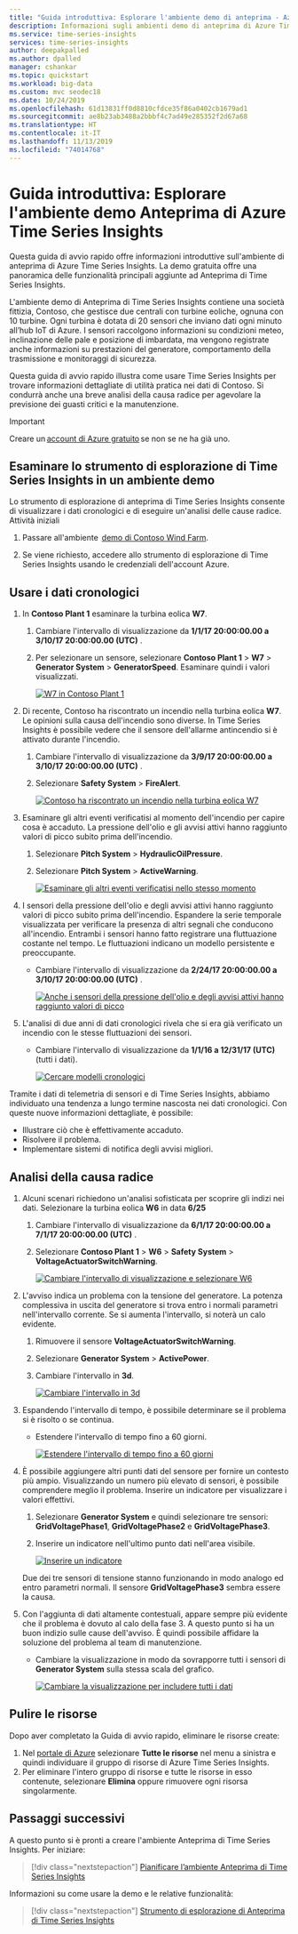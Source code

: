```yaml
---
title: "Guida introduttiva: Esplorare l'ambiente demo di anteprima - Azure Time Series Insights | Microsoft Docs"
description: Informazioni sugli ambienti demo di anteprima di Azure Time Series Insights tramite un avvio rapido di esempio.
ms.service: time-series-insights
services: time-series-insights
author: deepakpalled
ms.author: dpalled
manager: cshankar
ms.topic: quickstart
ms.workload: big-data
ms.custom: mvc seodec18
ms.date: 10/24/2019
ms.openlocfilehash: 61d13831ff0d8810cfdce35f86a0402cb1679ad1
ms.sourcegitcommit: ae8b23ab3488a2bbbf4c7ad49e285352f2d67a68
ms.translationtype: HT
ms.contentlocale: it-IT
ms.lasthandoff: 11/13/2019
ms.locfileid: "74014768"
---
```

# <a name="quickstart-explore-the-azure-time-series-insights-preview-demo-environment"></a>Guida introduttiva: Esplorare l'ambiente demo Anteprima di Azure Time Series Insights

Questa guida di avvio rapido offre informazioni introduttive sull'ambiente di anteprima di Azure Time Series Insights. La demo gratuita offre una panoramica delle funzionalità principali aggiunte ad Anteprima di Time Series Insights.

L'ambiente demo di Anteprima di Time Series Insights contiene una società fittizia, Contoso, che gestisce due centrali con turbine eoliche, ognuna con 10 turbine. Ogni turbina è dotata di 20 sensori che inviano dati ogni minuto all’hub IoT di Azure. I sensori raccolgono informazioni su condizioni meteo, inclinazione delle pale e posizione di imbardata, ma vengono registrate anche informazioni su prestazioni del generatore, comportamento della trasmissione e monitoraggi di sicurezza.

Questa guida di avvio rapido illustra come usare Time Series Insights per trovare informazioni dettagliate di utilità pratica nei dati di Contoso. Si condurrà anche una breve analisi della causa radice per agevolare la previsione dei guasti critici e la manutenzione.

> [!IMPORTANT]
> Creare un [account di Azure gratuito](https://azure.microsoft.com/free/?ref=microsoft.com&utm_source=microsoft.com&utm_medium=docs&utm_campaign=visualstudio) se non se ne ha già uno.

## <a name="explore-the-time-series-insights-explorer-in-a-demo-environment"></a>Esaminare lo strumento di esplorazione di Time Series Insights in un ambiente demo

Lo strumento di esplorazione di anteprima di Time Series Insights consente di visualizzare i dati cronologici e di eseguire un'analisi delle cause radice. Attività iniziali

1. Passare all'ambiente  [demo di Contoso Wind Farm](https://insights.timeseries.azure.com/preview/samples).  

1. Se viene richiesto, accedere allo strumento di esplorazione di Time Series Insights usando le credenziali dell'account Azure.

## <a name="work-with-historical-data"></a>Usare i dati cronologici

1. In **Contoso Plant 1** esaminare la turbina eolica **W7**.  

   1. Cambiare l'intervallo di visualizzazione da **1/1/17 20:00:00.00 a 3/10/17 20:00:00.00 (UTC)** .
   1. Per selezionare un sensore, selezionare **Contoso Plant 1** > **W7** > **Generator System** > **GeneratorSpeed**. Esaminare quindi i valori visualizzati.

      [![W7 in Contoso Plant 1](media/v2-update-quickstart/quickstart-one.png)](media/v2-update-quickstart/quickstart-one.png#lightbox)

1. Di recente, Contoso ha riscontrato un incendio nella turbina eolica **W7**. Le opinioni sulla causa dell'incendio sono diverse. In Time Series Insights è possibile vedere che il sensore dell'allarme antincendio si è attivato durante l'incendio.

   1. Cambiare l'intervallo di visualizzazione da **3/9/17 20:00:00.00 a 3/10/17 20:00:00.00 (UTC)** .
   1. Selezionare **Safety System** > **FireAlert**.

      [![Contoso ha riscontrato un incendio nella turbina eolica W7](media/v2-update-quickstart/quickstart-two.png)](media/v2-update-quickstart/quickstart-two.png#lightbox)

1. Esaminare gli altri eventi verificatisi al momento dell'incendio per capire cosa è accaduto. La pressione dell'olio e gli avvisi attivi hanno raggiunto valori di picco subito prima dell'incendio.

   1. Selezionare **Pitch System** > **HydraulicOilPressure**.
   1. Selezionare **Pitch System** > **ActiveWarning**.

      [![Esaminare gli altri eventi verificatisi nello stesso momento](media/v2-update-quickstart/quickstart-three.png)](media/v2-update-quickstart/quickstart-three.png#lightbox)

1. I sensori della pressione dell'olio e degli avvisi attivi hanno raggiunto valori di picco subito prima dell'incendio. Espandere la serie temporale visualizzata per verificare la presenza di altri segnali che conducono all'incendio. Entrambi i sensori hanno fatto registrare una fluttuazione costante nel tempo. Le fluttuazioni indicano un modello persistente e preoccupante.

    * Cambiare l'intervallo di visualizzazione da **2/24/17 20:00:00.00 a 3/10/17 20:00:00.00 (UTC)** .

      [![Anche i sensori della pressione dell'olio e degli avvisi attivi hanno raggiunto valori di picco](media/v2-update-quickstart/quickstart-four.png)](media/v2-update-quickstart/quickstart-four.png#lightbox)

1. L'analisi di due anni di dati cronologici rivela che si era già verificato un incendio con le stesse fluttuazioni dei sensori.

    * Cambiare l'intervallo di visualizzazione da **1/1/16 a 12/31/17 (UTC)** (tutti i dati).

      [![Cercare modelli cronologici](media/v2-update-quickstart/quickstart-five.png)](media/v2-update-quickstart/quickstart-five.png#lightbox)

Tramite i dati di telemetria di sensori e di Time Series Insights, abbiamo individuato una tendenza a lungo termine nascosta nei dati cronologici. Con queste nuove informazioni dettagliate, è possibile:

* Illustrare ciò che è effettivamente accaduto.
* Risolvere il problema.
* Implementare sistemi di notifica degli avvisi migliori.

## <a name="root-cause-analysis"></a>Analisi della causa radice

1. Alcuni scenari richiedono un'analisi sofisticata per scoprire gli indizi nei dati. Selezionare la turbina eolica **W6** in data **6/25**

    1. Cambiare l'intervallo di visualizzazione da **6/1/17 20:00:00.00 a 7/1/17 20:00:00.00 (UTC)** .
    1. Selezionare **Contoso Plant 1** > **W6** > **Safety System** > **VoltageActuatorSwitchWarning**.

       [![Cambiare l'intervallo di visualizzazione e selezionare W6](media/v2-update-quickstart/quickstart-six.png)](media/v2-update-quickstart/quickstart-six.png#lightbox)

1. L'avviso indica un problema con la tensione del generatore. La potenza complessiva in uscita del generatore si trova entro i normali parametri nell'intervallo corrente. Se si aumenta l'intervallo, si noterà un calo evidente.

    1. Rimuovere il sensore **VoltageActuatorSwitchWarning**.
    1. Selezionare **Generator System** > **ActivePower**.
    1. Cambiare l'intervallo in **3d**.

       [![Cambiare l'intervallo in 3d](media/v2-update-quickstart/quickstart-seven.png)](media/v2-update-quickstart/quickstart-seven.png#lightbox)

1. Espandendo l'intervallo di tempo, è possibile determinare se il problema si è risolto o se continua.

    * Estendere l'intervallo di tempo fino a 60 giorni.

      [![Estendere l'intervallo di tempo fino a 60 giorni](media/v2-update-quickstart/quickstart-eight.png)](media/v2-update-quickstart/quickstart-eight.png#lightbox)

1. È possibile aggiungere altri punti dati del sensore per fornire un contesto più ampio. Visualizzando un numero più elevato di sensori, è possibile comprendere meglio il problema. Inserire un indicatore per visualizzare i valori effettivi. 

    1. Selezionare **Generator System** e quindi selezionare tre sensori: **GridVoltagePhase1**, **GridVoltagePhase2** e **GridVoltagePhase3**.
    1. Inserire un indicatore nell'ultimo punto dati nell'area visibile.

       [![Inserire un indicatore](media/v2-update-quickstart/quickstart-nine.png)](media/v2-update-quickstart/quickstart-nine.png#lightbox)

    Due dei tre sensori di tensione stanno funzionando in modo analogo ed entro parametri normali. Il sensore **GridVoltagePhase3** sembra essere la causa.

1. Con l'aggiunta di dati altamente contestuali, appare sempre più evidente che il problema è dovuto al calo della fase 3. A questo punto si ha un buon indizio sulle cause dell'avviso. È quindi possibile affidare la soluzione del problema al team di manutenzione.  

    * Cambiare la visualizzazione in modo da sovrapporre tutti i sensori di **Generator System** sulla stessa scala del grafico.

      [![Cambiare la visualizzazione per includere tutti i dati](media/v2-update-quickstart/quickstart-ten.png)](media/v2-update-quickstart/quickstart-ten.png#lightbox)

## <a name="clean-up-resources"></a>Pulire le risorse

Dopo aver completato la Guida di avvio rapido, eliminare le risorse create:

1. Nel [portale di Azure](https://portal.azure.com) selezionare **Tutte le risorse** nel menu a sinistra e quindi individuare il gruppo di risorse di Azure Time Series Insights.
1. Per eliminare l'intero gruppo di risorse e tutte le risorse in esso contenute, selezionare **Elimina** oppure rimuovere ogni risorsa singolarmente.

## <a name="next-steps"></a>Passaggi successivi

A questo punto si è pronti a creare l'ambiente Anteprima di Time Series Insights. Per iniziare:

> [!div class="nextstepaction"]
> [Pianificare l’ambiente Anteprima di Time Series Insights](time-series-insights-update-plan.md)

Informazioni su come usare la demo e le relative funzionalità:

> [!div class="nextstepaction"]
> [Strumento di esplorazione di Anteprima di Time Series Insights](time-series-insights-update-explorer.md)
